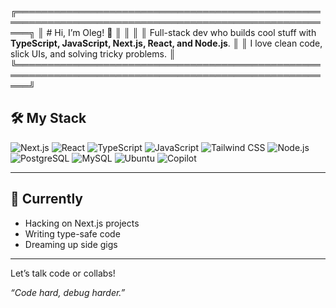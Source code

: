 ╔══════════════════════════════════════════════════════════════════════════════════════════════════════╗
║ # Hi, I’m Oleg! 👋                                                                                  ║
║                                                                                                      ║
║ Full-stack dev who builds cool stuff with **TypeScript, JavaScript, Next.js, React, and Node.js**.  ║ 
║ I love clean code, slick UIs, and solving tricky problems.                                          ║
╚══════════════════════════════════════════════════════════════════════════════════════════════════════╝


## 🛠️ My Stack
![Next.js](https://img.shields.io/badge/-Next.js-1f1f1f?logo=next.js&logoColor=white&style=for-the-badge) ![React](https://img.shields.io/badge/-React-1f1f1f?logo=react&logoColor=61dfd&style=for-the-badge) ![TypeScript](https://img.shields.io/badge/-TypeScript-1f1f1f?logo=typescript&logoColor=blue&style=for-the-badge) ![JavaScript](https://img.shields.io/badge/-JavaScript-1f1f1f?logo=javascript&logoColor=F7DF1E&style=for-the-badge) ![Tailwind CSS](https://img.shields.io/badge/-Tailwind_CSS-1f1f1f?logo=tailwind-css&logoColor=38B2AC&style=for-the-badge) <!-- ![HTML](https://img.shields.io/badge/-HTML-E34F26?logo=html5&logoColor=white&style=for-the-badge) ![CSS](https://img.shields.io/badge/-CSS-1572B6?logo=css3&logoColor=white&style=for-the-badge)--> ![Node.js](https://img.shields.io/badge/-Node.js-1f1f1f?logo=node.js&logoColor=339933&style=for-the-badge) ![PostgreSQL](https://img.shields.io/badge/-PostgreSQL-1f1f1f?logo=postgresql&logoColor=8c8eff&style=for-the-badge) ![MySQL](https://img.shields.io/badge/-MySQL-1f1f1f?logo=mysql&logoColor=4da9ff&style=for-the-badge) <!-- ![MongoDB](https://img.shields.io/badge/-MongoDB-47A248?logo=mongodb&logoColor=white&style=for-the-badge) --> ![Ubuntu](https://img.shields.io/badge/-Ubuntu-1f1f1f?logo=ubuntu&logoColor=ff7700&style=for-the-badge) ![Copilot](https://img.shields.io/badge/-Copilot-1f1f1f?logo=githubcopilot&logoColor=white&style=for-the-badge)


---

## 🌟 Currently
- Hacking on Next.js projects  
- Writing type-safe code  
- Dreaming up side gigs  

---

<!-- ## 📬 Connect -->
<!-- - [LinkedIn](https://www.linkedin.com/in/your-linkedin) -->  
<!-- - [Twitter/X](https://twitter.com/your-twitter) -->  
<!-- - [Email](mailto:your-email@example.com) -->  

Let’s talk code or collabs!

*“Code hard, debug harder.”*

